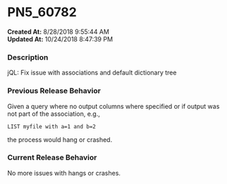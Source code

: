 # PN5_60782

**Created At:** 8/28/2018 9:55:44 AM  
**Updated At:** 10/24/2018 8:47:39 PM  


### Description

jQL: Fix issue with associations and default dictionary tree



### Previous Release Behavior

Given a query where no output columns where specified or if output was not part of the association, e.g.,

```
LIST myfile with a=1 and b=2
```

the process would hang or crashed.



### Current Release Behavior

No more issues with hangs or crashes.
